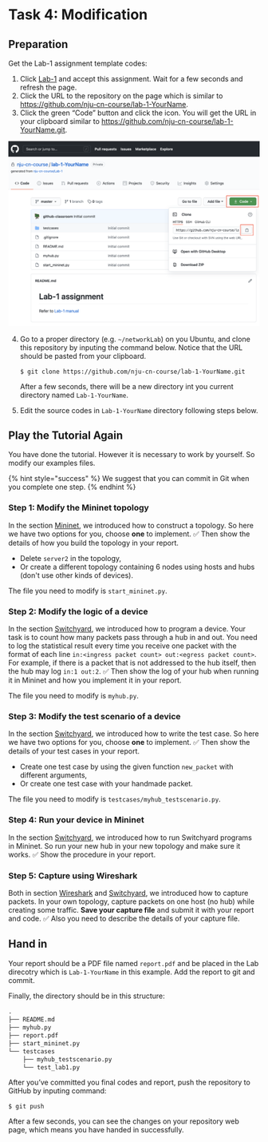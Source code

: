# Task 4: Modification

## Preparation

Get the Lab-1 assignment template codes:

1. Click [Lab-1](https://classroom.github.com/a/Re9pXmXp) and accept this assignment. Wait for a few seconds and refresh the page.
2. Click the URL to the repository on the page which is similar to https://github.com/nju-cn-course/lab-1-YourName.
3. Click the green “Code” button and click the icon. You will get the URL in your clipboard similar to https://github.com/nju-cn-course/lab-1-YourName.git.

![github_clone](assets/github_clone.png)

4. Go to a proper directory (e.g. `~/networkLab`) on you Ubuntu, and clone this repository by inputing the command below. Notice that the URL should be pasted from your clipboard.

   ```shell
   $ git clone https://github.com/nju-cn-course/lab-1-YourName.git
   ```

   After a few seconds, there will be a new directory int you current directory named `Lab-1-YourName`.

5. Edit the source codes in `Lab-1-YourName` directory following steps below.

## Play the Tutorial Again

You have done the tutorial. However it is necessary to work by yourself. So modify our examples files.

{% hint style="success" %}
We suggest that you can commit in Git when you complete one step.
{% endhint %}

### Step 1: Modify the Mininet topology

In the section [Mininet](mininet.md), we introduced how to construct a topology. So here we have two options for you, choose **one** to implement. ✅ Then show the details of how you build the topology in your report.

- Delete `server2` in the topology,
- Or create a different topology containing 6 nodes using hosts and hubs (don't use other kinds of devices).

The file you need to modify is `start_mininet.py`.

### Step 2: Modify the logic of a device

In the section [Switchyard](switchyard.md), we introduced how to program a device. Your task is to count how many packets pass through a hub in and out. You need to log the statistical result every time you receive one packet with the format of each line `in:<ingress packet count> out:<egress packet count>`. For example, if there is a packet that is not addressed to the hub itself, then the hub may log `in:1 out:2`. ✅ Then show the log of your hub when running it in Mininet and how you implement it in your report.

The file you need to modify is `myhub.py`.

### Step 3: Modify the test scenario of a device

In the section [Switchyard](switchyard.md), we introduced how to write the test case. So here we have two options for you, choose **one** to implement. ✅ Then show the details of your test cases in your report.

- Create one test case by using the given function `new_packet` with different arguments,
- Or create one test case with your handmade packet.

The file you need to modify is `testcases/myhub_testscenario.py`.

### Step 4: Run your device in Mininet

In the section [Switchyard](switchyard.md), we introduced how to run Switchyard programs in Mininet. So run your new hub in your new topology and make sure it works. ✅ Show the procedure in your report.

### Step 5: Capture using Wireshark

Both in section [Wireshark](wireshark.md) and [Switchyard](switchyard.md), we introduced how to capture packets. In your own topology, capture packets on one host (no hub) while creating some traffic. **Save your capture file** and submit it with your report and code. ✅ Also you need to describe the details of your capture file.

## Hand in

Your report should be a PDF file named `report.pdf` and be placed in the Lab direcotry which is `Lab-1-YourName` in this example. Add the report to git and commit.

Finally, the directory should be in this structure:

```
.
├── README.md
├── myhub.py
├── report.pdf
├── start_mininet.py
└── testcases
    ├── myhub_testscenario.py
    └── test_lab1.py
```

After you’ve committed you final codes and report, push the repository to GitHub by inputing command:

```shell
$ git push
```

After a few seconds, you can see the changes on your repository web page, which means you have handed in successfully.

